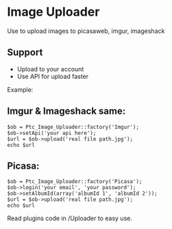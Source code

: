 Image Uploader
=============
Use to upload images to picasaweb, imgur, imageshack 

Support
-------
* Upload to your account 
* Use API for upload faster

Example:

Imgur & Imageshack same:
-----
	$ob = Ptc_Image_Uploader::factory('Imgur');
	$ob->setApi('your api here');
	$url = $ob->upload('real file path.jpg');	
	echo $url

Picasa:	
------
	$ob = Ptc_Image_Uploader::factory('Picasa');
	$ob->login('your email', 'your password');
	$ob->setAlbumId(array('albumId 1', 'albumId 2'));
	$url = $ob->upload('real file path.jpg');	
	echo $url
	
Read plugins code in /Uploader to easy use.
	
